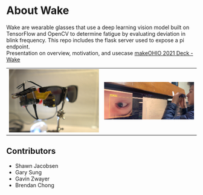 # About Wake
Wake are wearable glasses that use a deep learning vision model built on TensorFlow and OpenCV to determine fatigue by evaluating deviation in blink frequency. This repo includes the flask server used to expose a pi endpoint.<br />
Presentation on overview, motivation, and usecase
<a href="https://github.com/shawn-jacobsen/makeOHIO-2021/blob/main/Make%202021%20Slide%20Deck%20(1).pdf">makeOHIO 2021 Deck - Wake</a>

| | |
|-|-|
![product-image](https://github.com/shawn-jacobsen/makeOHIO-2021/blob/main/product-image.jpg)  |  ![using the product - image](https://github.com/shawn-jacobsen/makeOHIO-2021/blob/main/image1.png)

## Contributors
- Shawn Jacobsen
- Gary Sung
- Gavin Zwayer
- Brendan Chong

